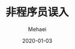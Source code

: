 ---
layout:     post
title:      非程序员误入
subtitle:
date:       2020-01-03
author:     Mehaei
header-img: img/post-bg-js-version.jpg
catalog: true
categories:
    - 编程基础
tags:
    - Python
---